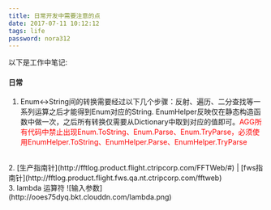 ```yaml
---
title: 日常开发中需要注意的点
date: 2017-07-11 10:12:12
tags: life
password: nora312
---
```


以下是工作中笔记:

<!-- more-->
#### 日常
1. Enum↔String间的转换需要经过以下几个步骤：反射、遍历、二分查找等一系列运算之后才能得到Enum对应的String. EnumHelper反映仅在静态构造函数中做一次，之后所有转换仅需要从Dictionary中取到对应的值即可。<font color="red">AGG所有代码中禁止出现Enum.ToString、Enum.Parse、Enum.TryParse，必须使用EnumHelper.ToString、EnumHelper.Parse、EnumHelper.TryParse</font>
<br>
2. [生产指南针](http://fftlog.product.flight.ctripcorp.com/FFTWeb/#) | [fws指南针](http://fftlog.product.flight.fws.qa.nt.ctripcorp.com/fftweb) 
<br>
3. lambda 运算符
![输入参数](http://ooes75dyq.bkt.clouddn.com/lambda.png)